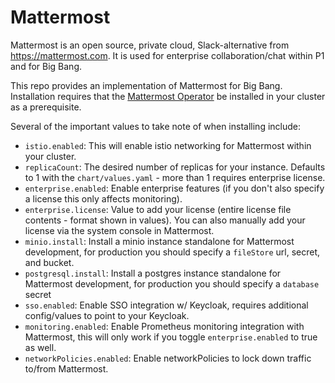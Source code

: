 # Mattermost

Mattermost is an open source, private cloud, Slack-alternative from https://mattermost.com. It is used for enterprise collaboration/chat within P1 and for Big Bang.

This repo provides an implementation of Mattermost for Big Bang. Installation requires that the [Mattermost Operator](https://repo1.dso.mil/platform-one/big-bang/apps/collaboration-tools/mattermost-operator) be installed in your cluster as a prerequisite. 

Several of the important values to take note of when installing include:
- `istio.enabled`: This will enable istio networking for Mattermost within your cluster.
- `replicaCount`: The desired number of replicas for your instance. Defaults to 1 with the `chart/values.yaml` - more than 1 requires enterprise license.
- `enterprise.enabled`: Enable enterprise features (if you don't also specify a license this only affects monitoring).
- `enterprise.license`: Value to add your license (entire license file contents - format shown in values). You can also manually add your license via the system console in Mattermost.
- `minio.install`: Install a minio instance standalone for Mattermost development, for production you should specify a `fileStore` url, secret, and bucket.
- `postgresql.install`: Install a postgres instance standalone for Mattermost development, for production you should specify a `database` secret
- `sso.enabled`: Enable SSO integration w/ Keycloak, requires additional config/values to point to your Keycloak.
- `monitoring.enabled`: Enable Prometheus monitoring integration with Mattermost, this will only work if you toggle `enterprise.enabled` to true as well.
- `networkPolicies.enabled`: Enable networkPolicies to lock down traffic to/from Mattermost.
